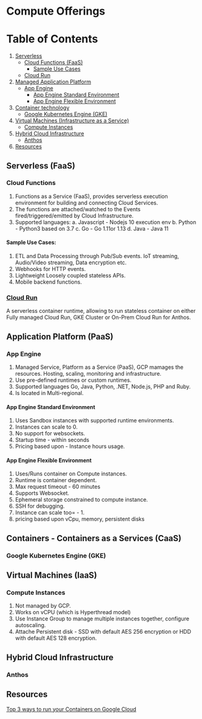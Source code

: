 # Compute Offerings

# Table of Contents

1. [Serverless](#serverless-(faas))
    - [Cloud Functions (FaaS)](#cloud-functions)
        - [Sample Use Cases](#sample-use-cases)
    - [Cloud Run](#cloud-run)
2. [Managed Application Platform](#application-platform-(paas))
    - [App Engine](#app-engine)
        - [App Engine Standard Environment](#app-engine-standard-environment)
        - [App Engine Flexible Environment](#app-engine-flexible-environment)
3. [Container technology](#containers---containers-as-a-services-(caas))
    - [Google Kubernetes Engine (GKE)](#google-kubernetes-engine-(gke))
4. [Virtual Machines (Infrastructure as a Service)](#virtual-machines-(iaas))
    - [Compute Instances](#compute-instances)
4. [Hybrid Cloud Infrastructure](#hybrid-cloud-infrastructure)
    - [Anthos](#anthos)
5. [Resources](#resources)

## Serverless (FaaS)

### Cloud Functions

1. Functions as a Service (FaaS), provides serverless execution environment for building and connecting Cloud Services.
2. The functions are attached/watched to the Events fired/triggered/emitted by Cloud Infrastructure.
3. Supported languages:
   a. Javascript - Nodejs 10 execution env
   b. Python - Python3 based on 3.7
   c. Go - Go 1.11or 1.13
   d. Java - Java 11
   
#### Sample Use Cases:
1. ETL and Data Processing through Pub/Sub events. IoT streaming, Audio/Video streaming, Data encryption etc.
2. Webhooks for HTTP events.
3. Lightweight Loosely coupled stateless APIs.
4. Mobile backend functions.

### [Cloud Run](./compute/serverless/Cloud-Run.md#cloud-run)
A serverless container runtime, allowing to run stateless container on either Fully managed Cloud Run, GKE Cluster or On-Prem Cloud Run for Anthos.

## Application Platform (PaaS)

### App Engine

1. Managed Service, Platform as a Service (PaaS), GCP mamages the resources. Hosting, scaling, monitoring and infrastructure.
2. Use pre-defined runtimes or custom runtimes.
3. Supported languages Go, Java, Python, .NET, Node.js, PHP and Ruby.
4. Is located in Multi-regional.

#### App Engine Standard Environment
1. Uses Sandbox instances with supported runtime environments.
2. Instances can scale to 0.
3. No support for websockets.
4. Startup time - within seconds
5. Pricing based upon - Instance hours usage.

#### App Engine Flexible Environment
1. Uses/Runs container on Compute instances.
2. Runtime is container dependent.
3. Max request timeout - 60 minutes
4. Supports Websocket.
5. Ephemeral storage constrained to compute instance.
6. SSH for debugging.
7. Instance can scale too= - 1.
8. pricing based upon vCpu, memory, persistent disks

## Containers - Containers as a Services (CaaS)

### Google Kubernetes Engine (GKE)

## Virtual Machines (IaaS)

### Compute Instances
1. Not managed by GCP.
2. Works on vCPU (which is Hyperthread model)
3. Use Instance Group to manage multiple instances together, configure autoscaling.
4. Attache Persistent disk - SSD with default AES 256 encryption or HDD with default AES 128 encryption.

## Hybrid Cloud Infrastructure

### Anthos

## Resources
[Top 3 ways to run your Containers on Google Cloud](https://youtu.be/jh0fPT-AWwM)



